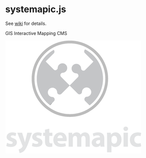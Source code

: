 systemapic.js
=============

See [wiki](https://github.com/noerdbiz/systemapic.js/wiki) for details.

GIS Interactive Mapping CMS

![alt tag](public/css/images/systemapic-logo-bw-2.png)
